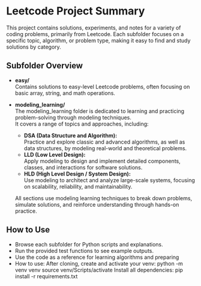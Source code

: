# Leetcode Project Summary

This project contains solutions, experiments, and notes for a variety of coding problems, primarily from Leetcode. Each subfolder focuses on a specific topic, algorithm, or problem type, making it easy to find and study solutions by category.

## Subfolder Overview

- **easy/**  
  Contains solutions to easy-level Leetcode problems, often focusing on basic array, string, and math operations.

- **modeling_learning/**  
  The modeling_learning folder is dedicated to learning and practicing problem-solving through modeling techniques.  
  It covers a range of topics and approaches, including:
  - **DSA (Data Structure and Algorithm):**  
    Practice and explore classic and advanced algorithms, as well as data structures, by modeling real-world and theoretical problems.
  - **LLD (Low Level Design):**  
    Apply modeling to design and implement detailed components, classes, and interactions for software solutions.
  - **HLD (High Level Design / System Design):**  
    Use modeling to architect and analyze large-scale systems, focusing on scalability, reliability, and maintainability.

  All sections use modeling learning techniques to break down problems, simulate solutions, and reinforce understanding through hands-on practice.

## How to Use

- Browse each subfolder for Python scripts and explanations.
- Run the provided test functions to see example outputs.
- Use the code as a reference for learning algorithms and preparing
- How to use:
  After cloning, create and activate your venv:
  python -m venv venv
  source venv/Scripts/activate
  Install all dependencies:
  pip install -r requirements.txt
